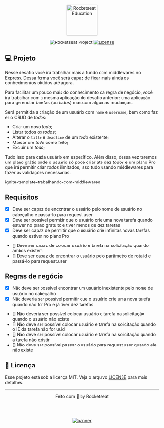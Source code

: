 <p align="center">
  <img alt="Rocketseat Education" src="https://avatars.githubusercontent.com/u/69590972?s=200&v=4" width="100px" />
</p>

<p align="center">
  <img src="https://img.shields.io/static/v1?label=Rocketseat&message=Education&color=8257e5&labelColor=202024" alt="Rocketseat Project" />
  <a href="LICENSE"><img  src="https://img.shields.io/static/v1?label=License&message=MIT&color=8257e5&labelColor=202024" alt="License"></a>
</p>


## 💻 Projeto

Nesse desafio você irá trabalhar mais a fundo com middlewares no Express. Dessa forma você será capaz de fixar mais ainda os conhecimentos obtidos até agora. 

Para facilitar um pouco mais do conhecimento da regra de negócio, você irá trabalhar com a mesma aplicação do desafio anterior: uma aplicação para gerenciar tarefas (ou *todos*) mas com algumas mudanças.

Será permitida a criação de um usuário com `name` e `username`, bem como fazer o CRUD de *todos*:

- Criar um novo *todo*;
- Listar todos os *todos*;
- Alterar o `title` e `deadline` de um *todo* existente;
- Marcar um *todo* como feito;
- Excluir um *todo*;

Tudo isso para cada usuário em específico. Além disso, dessa vez teremos um plano grátis onde o usuário só pode criar até dez *todos* e um plano Pro que irá permitir criar *todos* ilimitados, isso tudo usando middlewares para fazer as validações necessárias.

ignite-template-trabalhando-com-middlewares

## Requisitos

- [X] Deve ser capaz de encontrar o usuário pelo nome de usuário no cabeçalho e passá-lo para request.user
- [X] Deve ser possível permitir que o usuário crie uma nova tarefa quando estiver no plano gratuito e tiver menos de dez tarefas
- [X] Deve ser capaz de permitir que o usuário crie infinitas novas tarefas quando estiver no plano Pro
- [] Deve ser capaz de colocar usuário e tarefa na solicitação quando ambos existem
- [] Deve ser capaz de encontrar o usuário pelo parâmetro de rota id e passá-lo para request.user

## Regras de negócio

- [X] Não deve ser possível encontrar um usuário inexistente pelo nome de usuário no cabeçalho
- [X] Não deveria ser possível permitir que o usuário crie uma nova tarefa quando não for Pro e já tiver dez tarefas
- [] Não deveria ser possível colocar usuário e tarefa na solicitação quando o usuário não existe
- [] Não deve ser possível colocar usuário e tarefa na solicitação quando o ID da tarefa não for uuid
- [] Não deve ser possível colocar usuário e tarefa na solicitação quando a tarefa não existir
- [] Não deve ser possível passar o usuário para request.user quando ele não existe

## 📝 Licença

Esse projeto está sob a licença MIT. Veja o arquivo [LICENSE](LICENSE) para mais detalhes.

---

<p align="center">
  Feito com 💜 by Rocketseat
</p>


<!--START_SECTION:footer-->

<br />
<br />

<p align="center">
  <a href="https://discord.gg/rocketseat" target="_blank">
    <img align="center" src="https://storage.googleapis.com/golden-wind/comunidade/rodape.svg" alt="banner"/>
  </a>
</p>

<!--END_SECTION:footer-->

